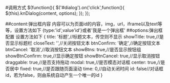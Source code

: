 #调用方式
$(function(){
  $('#dialog').on('click',function(){
    $(this).knDialog(content, options);
  });
});

##content:弹出框内容
  内容可以为页面id的内容，img，url，iframe以及text等等，设置方法如下
  {type:'id',value'id'}或者'我是一个弹出框'
##options:弹出框配置
  设置方法如下
  {
    title: '标题',//标题文本，传空则不显示
    showTitle: true,//是否显示标题栏
    closeText: '',//关闭按钮文本
    btnConfirm: '确定',//确定按钮文本
    btnCancel: '取消',//取消按钮文本
    showBtns: true,//是否显示按钮组
    showBtnConfirm: true,//显示确定按钮
    showBtnCancel: true,//显示取消按钮
    draggable: true,//是否支持拖动
    modal: true,//是否模态对话框
    center: true,//是否居中
    fixed: true,//是否跟随页面滚动
    time: 0,//自动关闭时间
    id: false//对话框id，若为false，则由系统自动产生一个唯一的id
  }